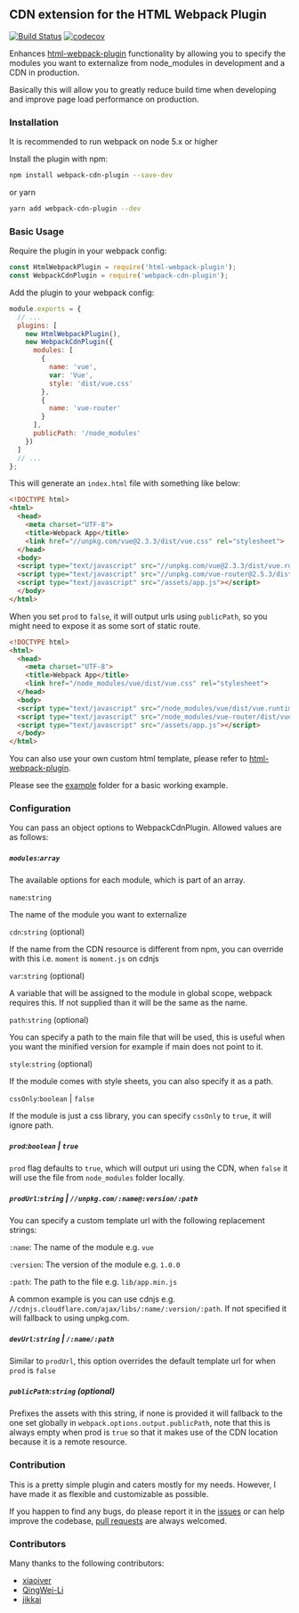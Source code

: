 ## CDN extension for the HTML Webpack Plugin

[![Build Status](https://travis-ci.org/van-nguyen/webpack-cdn-plugin.svg?branch=master)](https://travis-ci.org/van-nguyen/webpack-cdn-plugin)
[![codecov](https://codecov.io/gh/van-nguyen/webpack-cdn-plugin/branch/master/graph/badge.svg)](https://codecov.io/gh/van-nguyen/webpack-cdn-plugin)

Enhances [html-webpack-plugin](https://github.com/ampedandwired/html-webpack-plugin) functionality by allowing you to specify the modules you want to externalize from node_modules in development and a CDN in production.

Basically this will allow you to greatly reduce build time when developing and improve page load performance on production.

### Installation

It is recommended to run webpack on node 5.x or higher

Install the plugin with npm:

```bash
npm install webpack-cdn-plugin --save-dev
```

or yarn

```bash
yarn add webpack-cdn-plugin --dev
```

### Basic Usage

Require the plugin in your webpack config:

```javascript
const HtmlWebpackPlugin = require('html-webpack-plugin');
const WebpackCdnPlugin = require('webpack-cdn-plugin');
```

Add the plugin to your webpack config:

```javascript
module.exports = {
  // ...
  plugins: [
    new HtmlWebpackPlugin(),
    new WebpackCdnPlugin({
      modules: [
        {
          name: 'vue',
          var: 'Vue',
          style: 'dist/vue.css'
        },
        {
          name: 'vue-router'
        }
      ],
      publicPath: '/node_modules'
    })
  ]
  // ...
};
```

This will generate an `index.html` file with something like below:

```html
<!DOCTYPE html>
<html>
  <head>
    <meta charset="UTF-8">
    <title>Webpack App</title>
    <link href="//unpkg.com/vue@2.3.3/dist/vue.css" rel="stylesheet">
  </head>
  <body>
  <script type="text/javascript" src="//unpkg.com/vue@2.3.3/dist/vue.runtime.common.js"></script>
  <script type="text/javascript" src="//unpkg.com/vue-router@2.5.3/dist/vue-router.common.js"></script>
  <script type="text/javascript" src="/assets/app.js"></script>
  </body>
</html>
```

When you set `prod` to `false`, it will output urls using `publicPath`, so you might need to expose it as some sort of static route.

```html
<!DOCTYPE html>
<html>
  <head>
    <meta charset="UTF-8">
    <title>Webpack App</title>
    <link href="/node_modules/vue/dist/vue.css" rel="stylesheet">
  </head>
  <body>
  <script type="text/javascript" src="/node_modules/vue/dist/vue.runtime.common.js"></script>
  <script type="text/javascript" src="/node_modules/vue-router/dist/vue-router.common.js"></script>
  <script type="text/javascript" src="/assets/app.js"></script>
  </body>
</html>
```

You can also use your own custom html template, please refer to [html-webpack-plugin](https://github.com/ampedandwired/html-webpack-plugin).

Please see the [example](example) folder for a basic working example.

### Configuration

You can pass an object options to WebpackCdnPlugin. Allowed values are as follows:

##### `modules`:`array`

The available options for each module, which is part of an array.

`name`:`string`

The name of the module you want to externalize

`cdn`:`string` (optional)

If the name from the CDN resource is different from npm, you can override with this i.e. `moment` is `moment.js` on cdnjs

`var`:`string` (optional)

A variable that will be assigned to the module in global scope, webpack requires this. If not supplied than it will be the same as the name.

`path`:`string` (optional)

You can specify a path to the main file that will be used, this is useful when you want the minified version for example if main does not point to it.

`style`:`string` (optional)

If the module comes with style sheets, you can also specify it as a path.

`cssOnly`:`boolean` | `false`

If the module is just a css library, you can specify `cssOnly` to `true`, it will ignore path.

##### `prod`:`boolean` | `true`

`prod` flag defaults to `true`, which will output uri using the CDN, when `false` it will use the file from `node_modules` folder locally.

##### `prodUrl`:`string` | `//unpkg.com/:name@:version/:path`

You can specify a custom template url with the following replacement strings:

`:name`: The name of the module e.g. `vue`

`:version`: The version of the module e.g. `1.0.0`

`:path`: The path to the file e.g. `lib/app.min.js`

A common example is you can use cdnjs e.g. `//cdnjs.cloudflare.com/ajax/libs/:name/:version/:path`. If not specified it will fallback to using unpkg.com.

##### `devUrl`:`string` | `/:name/:path`

Similar to `prodUrl`, this option overrides the default template url for when `prod` is `false`

##### `publicPath`:`string` (optional)

Prefixes the assets with this string, if none is provided it will fallback to the one set globally in `webpack.options.output.publicPath`, note that this is always empty when prod is `true` so that it makes use of the CDN location because it is a remote resource.

### Contribution

This is a pretty simple plugin and caters mostly for my needs. However, I have made it as flexible and customizable as possible.

If you happen to find any bugs, do please report it in the [issues](/../../issues) or can help improve the codebase, [pull requests](/../../pulls) are always welcomed.

### Contributors

Many thanks to the following contributors:

- [xiaoiver](/../../../../xiaoiver)
- [QingWei-Li](/../../../../QingWei-Li)
- [jikkai](/../../../../jikkai)

